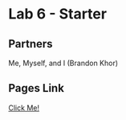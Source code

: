 # Lab 6 - Starter

## Partners
Me, Myself, and I (Brandon Khor)

## Pages Link

[Click Me!](https://brandonkhor.github.io/Lab6_Starter/)